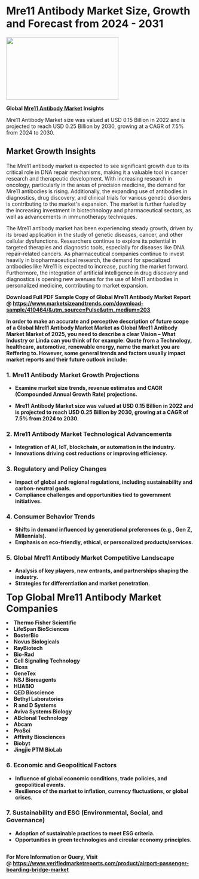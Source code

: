 <H1>Mre11 Antibody Market Size, Growth and Forecast from 2024 - 2031</H1><img class="aligncenter size-medium wp-image-584254" src="https://thirdeyenews.in/wp-content/uploads/2024/09/Global-Market-Research-300x168.jpeg" alt="" width="300" height="168" /><p><strong>Global&nbsp;<a href="https://www.marketsizeandtrends.com/download-sample/410464/&amp;utm_source=Pulse&amp;utm_medium=203">Mre11 Antibody Market</a> Insights</strong></p><p>Mre11 Antibody Market size was valued at USD 0.15 Billion in 2022 and is projected to reach USD 0.25 Billion by 2030, growing at a CAGR of 7.5% from 2024 to 2030.</p><p><h2>Market Growth Insights</h2> <p>The Mre11 antibody market is expected to see significant growth due to its critical role in DNA repair mechanisms, making it a valuable tool in cancer research and therapeutic development. With increasing research in oncology, particularly in the areas of precision medicine, the demand for Mre11 antibodies is rising. Additionally, the expanding use of antibodies in diagnostics, drug discovery, and clinical trials for various genetic disorders is contributing to the market's expansion. The market is further fueled by the increasing investment in biotechnology and pharmaceutical sectors, as well as advancements in immunotherapy techniques.</p> <p><strong></strong></p> <p>The Mre11 antibody market has been experiencing steady growth, driven by its broad application in the study of genetic diseases, cancer, and other cellular dysfunctions. Researchers continue to explore its potential in targeted therapies and diagnostic tools, especially for diseases like DNA repair-related cancers. As pharmaceutical companies continue to invest heavily in biopharmaceutical research, the demand for specialized antibodies like Mre11 is expected to increase, pushing the market forward. Furthermore, the integration of artificial intelligence in drug discovery and diagnostics is opening new avenues for the use of Mre11 antibodies in personalized medicine, contributing to market expansion.</p> <p><strong></p><p><span class=""><strong>Download Full PDF Sample Copy of Global Mre11 Antibody Market Report</strong> @ <a href="https://www.marketsizeandtrends.com/download-sample/410464/&amp;utm_source=Pulse&amp;utm_medium=203" target="_blank">https://www.marketsizeandtrends.com/download-sample/410464/&amp;utm_source=Pulse&amp;utm_medium=203</a></span></p><p>In order to make an accurate and perceptive description of future scope of a Global&nbsp;Mre11 Antibody Market Market as Global&nbsp;Mre11 Antibody Market Market of 2025, you need to describe a clear Vision &ndash; What Industry or Linda can you think of for example: Quote from a Technology, healthcare, automotive, renewable energy, name the market you are Reffering to. However, some general trends and factors usually impact market reports and their future outlook include:</p><h3>1.&nbsp;<strong>Mre11 Antibody Market Growth Projections</strong></h3><ul><li>Examine market size trends, revenue estimates and CAGR (Compounded Annual Growth Rate) projections.</li><li><p>Mre11 Antibody Market size was valued at USD 0.15 Billion in 2022 and is projected to reach USD 0.25 Billion by 2030, growing at a CAGR of 7.5% from 2024 to 2030.</p></li></ul><h3>2.&nbsp;<strong>Mre11 Antibody Market Technological Advancements</strong></h3><ul><li>Integration of AI, IoT, blockchain, or automation in the industry.</li><li>Innovations driving cost reductions or improving efficiency.</li></ul><h3>3.&nbsp;<strong>Regulatory and Policy Changes</strong></h3><ul><li>Impact of global and regional regulations, including sustainability and carbon-neutral goals.</li><li>Compliance challenges and opportunities tied to government initiatives.</li></ul><h3>4.&nbsp;<strong>Consumer Behavior Trends</strong></h3><ul><li>Shifts in demand influenced by generational preferences (e.g., Gen Z, Millennials).</li><li>Emphasis on eco-friendly, ethical, or personalized products/services.</li></ul><h3>5.&nbsp;<strong>Global Mre11 Antibody Market Competitive Landscape</strong></h3><ul><li>Analysis of key players, new entrants, and partnerships shaping the industry.</li><li>Strategies for differentiation and market penetration.</li></ul><p data-pm-slice="1 1 []"><span style="color: inherit; font-family: inherit; font-size: 25px;">Top Global Mre11 Antibody Market Companies</span></p><div class="" data-test-id=""><p><li>Thermo Fisher Scientific</li><li> LifeSpan BioSciences</li><li> BosterBio</li><li> Novus Biologicals</li><li> RayBiotech</li><li> Bio-Rad</li><li> Cell Signaling Technology</li><li> Bioss</li><li> GeneTex</li><li> NSJ Bioreagents</li><li> HUABIO</li><li> QED Bioscience</li><li> Bethyl Laboratories</li><li> R and D Systems</li><li> Aviva Systems Biology</li><li> ABclonal Technology</li><li> Abcam</li><li> ProSci</li><li> Affinity Biosciences</li><li> Biobyt</li><li> Jingjie PTM BioLab</li></p></div><h3>6.&nbsp;<strong>Economic and Geopolitical Factors</strong></h3><ul><li>Influence of global economic conditions, trade policies, and geopolitical events.</li><li>Resilience of the market to inflation, currency fluctuations, or global crises.</li></ul><h3>7.&nbsp;<strong>Sustainability and ESG (Environmental, Social, and Governance)</strong></h3><ul><li>Adoption of sustainable practices to meet ESG criteria.</li><li>Opportunities in green technologies and circular economy principles.</li></ul><h2><strong style="font-size: 14px;">For More Information or Query, Visit @&nbsp;</strong><a style="background-color: #ffffff; font-size: 14px;" href="https://www.marketsizeandtrends.com/report/mre11-antibody-market/" target="_blank">https://www.verifiedmarketreports.com/product/airport-passenger-boarding-bridge-market</a></h2>
